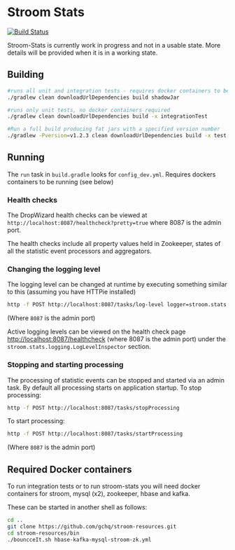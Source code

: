 # Stroom Stats

[![Build Status](https://travis-ci.org/gchq/stroom-stats.svg?branch=master)](https://travis-ci.org/gchq/stroom-stats)

Stroom-Stats is currently work in progress and not in a usable state. More details will be provided when it is in a working state.

## Building

```bash
#runs all unit and integration tests - requires docker containers to be running (see below)
./gradlew clean downloadUrlDependencies build shadowJar

#runs only unit tests, no docker containers required
./gradlew clean downloadUrlDependencies build -x integrationTest

#Run a full build producing fat jars with a specified version number
./gradlew -Pversion=v1.2.3 clean downloadUrlDependencies build -x test -x integrationTest shadowJar
```

## Running
The `run` task in `build.gradle` looks for `config_dev.yml`. Requires dockers containers to be running (see below)

### Health checks
The DropWizard health checks can be viewed at `http://localhost:8087/healthcheck?pretty=true` where 8087 is the admin port.

The health checks include all property values held in Zookeeper, states of all the statistic event processors and aggregators.

### Changing the logging level
The logging level can be changed at runtime by executing something similar to this (assuming you have HTTPie installed)

```bash
http -f POST http://localhost:8087/tasks/log-level logger=stroom.stats.StatisticsStore level=DEBUG
```

(Where `8087` is the admin port)

Active logging levels can be viewed on the health check page [http://localhost:8087/healthcheck](http://localhost:8087/healthcheck) (where 8087 is the admin port) under the `stroom.stats.logging.LogLevelInspector` section.

### Stopping and starting processing
The processing of statistic events can be stopped and started via an admin task. By default all processing starts on application startup. To stop processing:

```bash
http -f POST http://localhost:8087/tasks/stopProcessing
```

To start processing:

```bash
http -f POST http://localhost:8087/tasks/startProcessing
```

(Where `8087` is the admin port)

## Required Docker containers

To run integration tests or to run stroom-stats you will need docker containers for stroom, mysql (x2), zookeeper, hbase and kafka.

These can be started in another shell as follows:

```bash
cd ..
git clone https://github.com/gchq/stroom-resources.git
cd stroom-resources/bin
./bouncceIt.sh hbase-kafka-mysql-stroom-zk.yml
```
